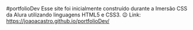 #portfolioDev
Esse site foi inicialmente construído durante a Imersão CSS da Alura utilizando linguagens HTML5 e CSS3. 😉
Link: https://joaoacastro.github.io/portfolioDev/
